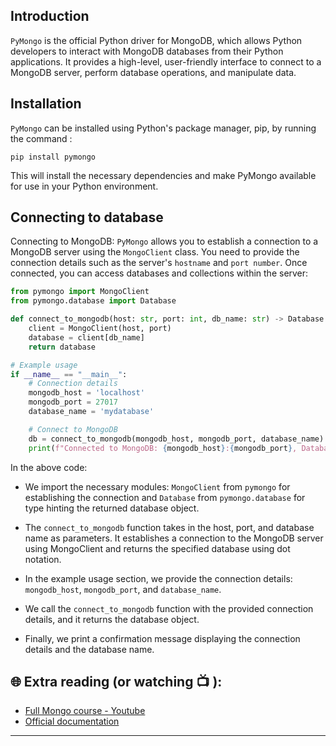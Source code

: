 ## Introduction

`PyMongo` is the official Python driver for MongoDB, which allows Python developers to interact with MongoDB databases from their Python applications. It provides a high-level, user-friendly interface to connect to a MongoDB server, perform database operations, and manipulate data.

## Installation 
`PyMongo` can be installed using Python's package manager, pip, by running the command : 

```shell
pip install pymongo
```  
This will install the necessary dependencies and make PyMongo available for use in your Python environment.

## Connecting to database
Connecting to MongoDB: `PyMongo` allows you to establish a connection to a MongoDB server using the `MongoClient` class. You need to provide the connection details such as the server's `hostname` and `port number`. Once connected, you can access databases and collections within the server:

```python
from pymongo import MongoClient
from pymongo.database import Database

def connect_to_mongodb(host: str, port: int, db_name: str) -> Database:
    client = MongoClient(host, port)
    database = client[db_name]
    return database

# Example usage
if __name__ == "__main__":
    # Connection details
    mongodb_host = 'localhost'
    mongodb_port = 27017
    database_name = 'mydatabase'

    # Connect to MongoDB
    db = connect_to_mongodb(mongodb_host, mongodb_port, database_name)
    print(f"Connected to MongoDB: {mongodb_host}:{mongodb_port}, Database: {database_name}")

```

In the above code:

- We import the necessary modules: `MongoClient` from `pymongo` for establishing the connection and `Database` from `pymongo.database` for type hinting 
  the returned database object.

- The `connect_to_mongodb` function takes in the host, port, and database name as parameters. It establishes a connection to the MongoDB server using 
  MongoClient and returns the specified database using dot notation.

- In the example usage section, we provide the connection details: `mongodb_host`, `mongodb_port`, and `database_name`.

- We call the `connect_to_mongodb` function with the provided connection details, and it returns the database object.

- Finally, we print a confirmation message displaying the connection details and the database name.




## 🌐  Extra reading (or watching 📺 ):

* [Full Mongo course - Youtube](https://www.youtube.com/watch?v=c2M-rlkkT5o)
* [Official documentation](https://www.mongodb.com/docs/)
***